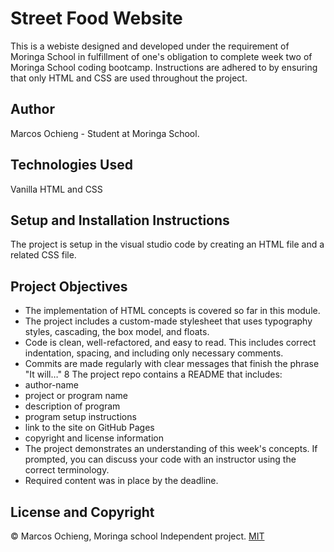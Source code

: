 # Street Food Website
This is a webiste designed and developed under the requirement of Moringa School in fulfillment of one's obligation to complete week two of Moringa School coding bootcamp. Instructions are adhered to by ensuring that only HTML and CSS are used throughout the project.

## Author
 Marcos Ochieng - Student at Moringa School.

 ## Technologies Used
 Vanilla HTML and CSS

 ## Setup and Installation Instructions
 The project is setup in the visual studio code by creating an HTML file and a related CSS file.

 ## Project Objectives
 * The implementation of HTML concepts is covered so far in this module.
 * The project includes a custom-made stylesheet that uses typography styles, cascading, the box     model, and floats.
* Code is clean, well-refactored, and easy to read. This includes correct indentation, spacing, and including only necessary comments.
* Commits are made regularly with clear messages that finish  the phrase "It will…"
8 The project repo contains a README that includes:
* author-name
* project or program name
* description of program
* program setup instructions
* link to the site on GitHub Pages
* copyright and license information
* The project demonstrates an understanding of this week's concepts. If prompted, you can discuss your code with an instructor using the correct terminology.
* Required content was in place by the deadline.

## License and Copyright
© Marcos Ochieng, Moringa school Independent project. [MIT](https://choosealicense.com/licenses/mit/)

